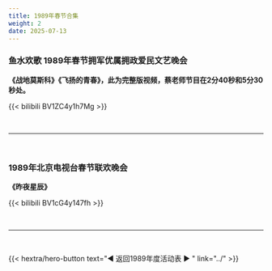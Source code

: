 ```yaml
---
title: 1989年春节合集
weight: 2
date: 2025-07-13
---
```


### 鱼水欢歌 1989年春节拥军优属拥政爱民文艺晚会

**《战地莫斯科》《飞扬的青春》，此为完整版视频，蔡老师节目在2分40秒和5分30秒处。**

{{< bilibili BV1ZC4y1h7Mg >}}

<br>
<hr>
<br>

### 1989年北京电视台春节联欢晚会

**《昨夜星辰》**

{{< bilibili BV1cG4y147fh >}}

<br>
<hr>
<br>

{{< hextra/hero-button text="◀ 返回1989年度活动表 ▶ " link="../" >}}